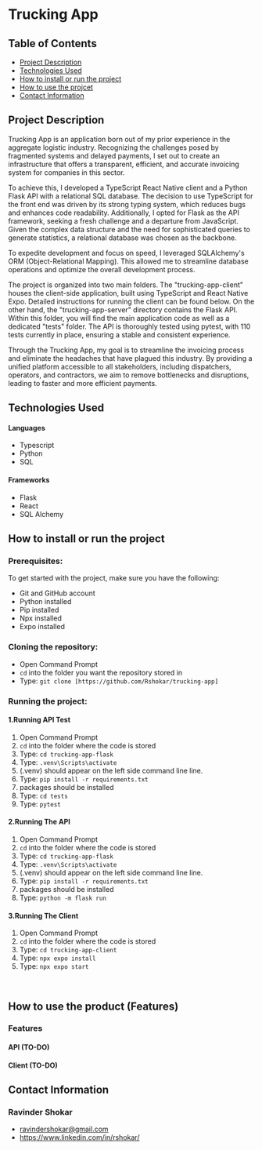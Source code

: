 # Trucking App

## Table of Contents
- [Project Description](#project-description)
- [Technologies Used](#technologies-used)
- [How to install or run the project](#how-to-run-project)
- [How to use the projcet](#how-to-use-product)
- [Contact Information](#contact-information)

## <a id="project-description">Project Description</a>
Trucking App is an application born out of my prior experience in the aggregate logistic industry. Recognizing the challenges posed by fragmented systems and delayed payments, I set out to create an infrastructure that offers a transparent, efficient, and accurate invoicing system for companies in this sector.

To achieve this, I developed a TypeScript React Native client and a Python Flask API with a relational SQL database. The decision to use TypeScript for the front end was driven by its strong typing system, which reduces bugs and enhances code readability. Additionally, I opted for Flask as the API framework, seeking a fresh challenge and a departure from JavaScript. Given the complex data structure and the need for sophisticated queries to generate statistics, a relational database was chosen as the backbone.

To expedite development and focus on speed, I leveraged SQLAlchemy's ORM (Object-Relational Mapping). This allowed me to streamline database operations and optimize the overall development process.

The project is organized into two main folders. The "trucking-app-client" houses the client-side application, built using TypeScript and React Native Expo. Detailed instructions for running the client can be found below. On the other hand, the "trucking-app-server" directory contains the Flask API. Within this folder, you will find the main application code as well as a dedicated "tests" folder. The API is thoroughly tested using pytest, with 110 tests currently in place, ensuring a stable and consistent experience.

Through the Trucking App, my goal is to streamline the invoicing process and eliminate the headaches that have plagued this industry. By providing a unified platform accessible to all stakeholders, including dispatchers, operators, and contractors, we aim to remove bottlenecks and disruptions, leading to faster and more efficient payments.


## <a id="technologies-used">Technologies Used</a>
#### Languages
- Typescript
- Python
- SQL

#### Frameworks
- Flask 
- React
- SQL Alchemy

## <a id="how-to-run-project">How to install or run the project</a>

### Prerequisites:
To get started with the project, make sure you have the following:

- Git and GitHub account
- Python installed
- Pip installed
- Npx installed
- Expo installed

### Cloning the repository:

- Open Command Prompt
- `cd` into the folder you want the repository stored in
- Type: `git clone [https://github.com/Rshokar/trucking-app]`

### Running the project:

#### 1.Running API Test
1. Open Command Prompt
2. `cd` into the folder where the code is stored
3. Type: `cd trucking-app-flask`
4. Type: `.venv\Scripts\activate`
5. (.venv) should appear on the left side command line line. 
6. Type: `pip install -r requirements.txt`
7. packages should be installed
8. Type: `cd tests`
9. Type: `pytest`

#### 2.Running The API 
1. Open Command Prompt
2. `cd` into the folder where the code is stored
3. Type: `cd trucking-app-flask`
4. Type: `.venv\Scripts\activate`
5. (.venv) should appear on the left side command line line. 
6. Type: `pip install -r requirements.txt`
7. packages should be installed
8. Type: `python -m flask run`

#### 3.Running The Client
1. Open Command Prompt
2. `cd` into the folder where the code is stored
3. Type: `cd trucking-app-client`
4. Type: `npx expo install`
5. Type: `npx expo start`
<br>

## <a id="how-to-use-product">How to use the product (Features)</a>

### Features

#### API (TO-DO)

#### Client (TO-DO)

## <a id="contact-information">Contact Information</a>

### Ravinder Shokar
- ravindershokar@gmail.com
- https://www.linkedin.com/in/rshokar/
